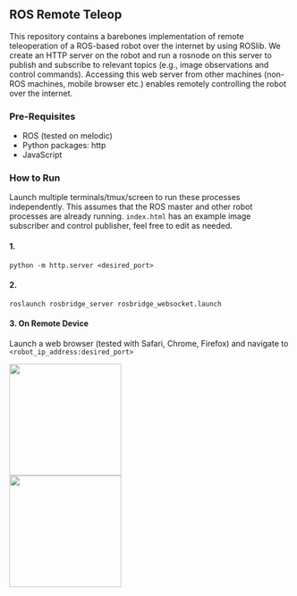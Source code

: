 ## ROS Remote Teleop

This repository contains a barebones implementation of remote teleoperation of a ROS-based robot over the internet by using ROSlib. We create an HTTP server on the robot and run a rosnode on this server to publish and subscribe to relevant topics (e.g., image observations and control commands). Accessing this web server from other machines (non-ROS machines, mobile browser etc.) enables remotely controlling the robot over the internet.


### Pre-Requisites

- ROS (tested on melodic)
- Python packages: http
- JavaScript


### How to Run

Launch multiple terminals/tmux/screen to run these processes independently. This assumes that the ROS master and other robot processes are already running. `index.html` has an example image subscriber and control publisher, feel free to edit as needed.

#### 1.
`python -m http.server <desired_port>`

#### 2.
`roslaunch rosbridge_server rosbridge_websocket.launch`

#### 3. On Remote Device
Launch a web browser (tested with Safari, Chrome, Firefox) and navigate to `<robot_ip_address:desired_port>`




<img src="assets/firstperson.gif" width=200px/> <br>
<img src="assets/thirdperson.gif" width=200px/> 
